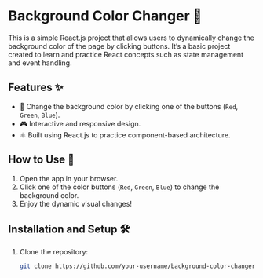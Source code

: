 # Background Color Changer 🎨

This is a simple React.js project that allows users to dynamically change the background color of the page by clicking buttons. It’s a basic project created to learn and practice React concepts such as state management and event handling.

## Features ✨

- 🌈 Change the background color by clicking one of the buttons (`Red`, `Green`, `Blue`).
- 🎮 Interactive and responsive design.
- ⚛️ Built using React.js to practice component-based architecture.


## How to Use 🚀

1. Open the app in your browser.
2. Click one of the color buttons (`Red`, `Green`, `Blue`) to change the background color.
3. Enjoy the dynamic visual changes!

## Installation and Setup 🛠️

1. Clone the repository:

   ```bash
   git clone https://github.com/your-username/background-color-changer-react.git
